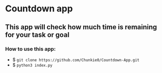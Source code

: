 # Countdown app
## This app will check how much time is remaining for your task or goal
### How to use this app:
- $ `git clone https://github.com/Chunkie0/Countdown-App.git`
- $ `python3 index.py`
